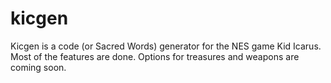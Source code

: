 kicgen
======

Kicgen is a code (or Sacred Words) generator for the NES game Kid Icarus. Most of the features are done. Options for treasures and weapons are coming soon.
